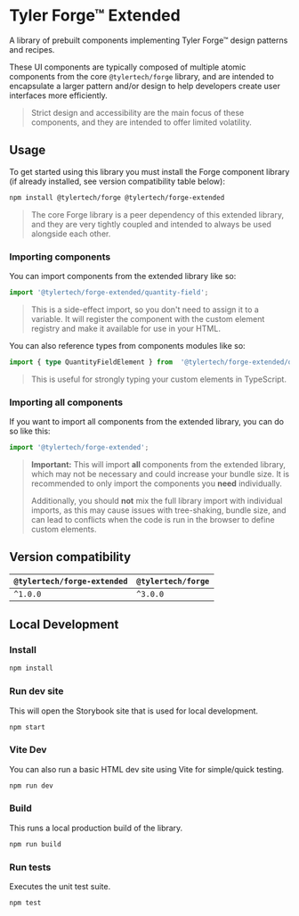 # Tyler Forge™ Extended

A library of prebuilt components implementing Tyler Forge™ design patterns and recipes.

These UI components are typically composed of multiple atomic components from the core `@tylertech/forge`
library, and are intended to encapsulate a larger pattern and/or design to help developers create user
interfaces more efficiently.

> Strict design and accessibility are the main focus of these components, and they are intended to offer limited volatility.

## Usage

To get started using this library you must install the Forge component library (if already installed, see version
compatibility table below):

```bash
npm install @tylertech/forge @tylertech/forge-extended
```

> The core Forge library is a peer dependency of this extended library, and they are very tightly coupled and
> intended to always be used alongside each other.

### Importing components

You can import components from the extended library like so:

```javascript
import '@tylertech/forge-extended/quantity-field';
```

> This is a side-effect import, so you don't need to assign it to a variable. It will register the component with the
> custom element registry and make it available for use in your HTML.

You can also reference types from components modules like so:

```typescript
import { type QuantityFieldElement } from  '@tylertech/forge-extended/quantity-field';
```

> This is useful for strongly typing your custom elements in TypeScript.

### Importing **all** components

If you want to import all components from the extended library, you can do so like this:

```javascript
import '@tylertech/forge-extended';
```

> **Important:** This will import **all** components from the extended library, which may not be necessary and could
> increase your bundle size. It is recommended to only import the components you **need** individually.
>
> Additionally, you should **not** mix the full library import with individual imports, as this may cause issues with
> tree-shaking, bundle size, and can lead to conflicts when the code is run in the browser to define custom elements.

## Version compatibility

| `@tylertech/forge-extended` | `@tylertech/forge` |
| --------------------------- | ------------------ |
| `^1.0.0`                    | `^3.0.0`           |

## Local Development

### Install

```bash
npm install
```

### Run dev site

This will open the Storybook site that is used for local development.

```bash
npm start
```

### Vite Dev

You can also run a basic HTML dev site using Vite for simple/quick testing.

```bash
npm run dev
```

### Build

This runs a local production build of the library.

```bash
npm run build
```

### Run tests

Executes the unit test suite.

```bash
npm test
```
